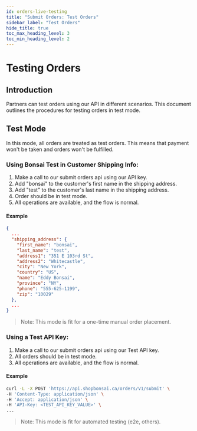 ```yaml
---
id: orders-live-testing
title: "Submit Orders: Test Orders"
sidebar_label: "Test Orders"
hide_title: true
toc_max_heading_level: 3
toc_min_heading_level: 2
---
```

# Testing Orders

## Introduction

Partners can test orders using our API in different scenarios. This document outlines the procedures for testing orders in test mode.

## Test Mode

In this mode, all orders are treated as test orders. This means that payment won't be taken and orders won't be fulfilled.

### Using Bonsai Test in Customer Shipping Info:

1. Make a call to our submit orders api using our API key.
2. Add "bonsai" to the customer's first name in the shipping address.
3. Add "test" to the customer's last name in the shipping address.
4. Order should be in test mode.
5. All operations are available, and the flow is normal.

#### Example

```json
{
  ...
  "shipping_address": {
    "first_name": "bonsai",
    "last_name": "test",
    "address1": "351 E 103rd St",
    "address2": "Whitecastle",
    "city": "New York",
    "country": "US",
    "name": "Eddy Bonsai",
    "province": "NY",
    "phone": "555-625-1199",
    "zip": "10029"
  },
  ...
}

```

> Note: This mode is fit for a one-time manual order placement.

### Using a Test API Key:

1. Make a call to our submit orders api using our Test API key.
2. All orders should be in test mode.
3. All operations are available, and the flow is normal.

#### Example

```bash
curl -L -X POST 'https://api.shopbonsai.ca/orders/V1/submit' \
-H 'Content-Type: application/json' \
-H 'Accept: application/json' \
-H 'API-Key: <TEST_API_KEY_VALUE>' \
...
```

> Note: This mode is fit for automated testing (e2e, others).
